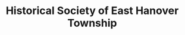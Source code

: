---
layout: repo
title: "Historical Society of East Hanover Township"
id: 14059
permalink: repos/14059/
---